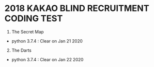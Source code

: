 # 2018 KAKAO BLIND RECRUITMENT CODING TEST

1. The Secret Map
- python 3.7.4 : Clear on Jan 21 2020

2. The Darts
- python 3.7.4 : Clear on Jan 22 2020
